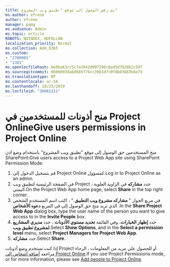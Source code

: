 ```yaml
---
title: تم رفض الوصول إلى موقع "تطبيق ويب المشروع"
ms.author: efrene
author: efrene
manager: pamg
ms.audience: Admin
ms.topic: article
ROBOTS: NOINDEX, NOFOLLOW
localization_priority: Normal
ms.collection: Adm_O365
ms.custom:
- "2700001"
- "1381"
ms.openlocfilehash: be8ba63cc5c7a2042d997598c6ed5d792862c58f
ms.sourcegitcommit: 0b06093dabd685f76cc39b1d7c0f8b03883b6e79
ms.translationtype: MT
ms.contentlocale: ar-SA
ms.lasthandoff: 10/25/2019
ms.locfileid: "36661211"
---
```

# <a name="give-users-permissions-in-project-online"></a><span data-ttu-id="b48fb-102">منح أذونات للمستخدمين في Project Online</span><span class="sxs-lookup"><span data-stu-id="b48fb-102">Give users permissions in Project Online</span></span>

<span data-ttu-id="b48fb-103">منح المستخدمين حق الوصول إلى موقع "تطبيق ويب المشروع" باستخدام وضع اذن SharePoint:</span><span class="sxs-lookup"><span data-stu-id="b48fb-103">Give users access to a Project Web App site using SharePoint Permission Mode:</span></span>

1. <span data-ttu-id="b48fb-104">قم بتسجيل الدخول إلى Project Online كمسؤول.</span><span class="sxs-lookup"><span data-stu-id="b48fb-104">Log in to Project Online as an admin.</span></span>
2. <span data-ttu-id="b48fb-105">في الصفحة الرئيسية لتطبيق ويب Project ، حدد **مشاركه** في الزاوية العلوية اليمني.</span><span class="sxs-lookup"><span data-stu-id="b48fb-105">On the Project Web App home page, select **Share** in the top right corner.</span></span>
3. <span data-ttu-id="b48fb-106">في مربع الحوار " **مشاركه مشروع ويب التطبيق** " ، اكتب اسم المستخدم الشخص الذي تريد منح حق الوصول إلى في المربع **دعوه الأشخاص** .</span><span class="sxs-lookup"><span data-stu-id="b48fb-106">In the **Share Project Web App** dialog box, type the user name of the person you want to give access to in the **Invite People** box.</span></span>
4. <span data-ttu-id="b48fb-107">حدد **إظهار الخيارات**، وفي القائمة **تحديد مستوي الأذونات** ، حدد **مديري المشاريع لمشروع تطبيق ويب**.</span><span class="sxs-lookup"><span data-stu-id="b48fb-107">Select **Show Options**, and in the **Select a permission level** menu, select **Project Managers for Project Web App**.</span></span>
5. <span data-ttu-id="b48fb-108">حدد **مشاركه**.</span><span class="sxs-lookup"><span data-stu-id="b48fb-108">Select **Share**.</span></span>

<span data-ttu-id="b48fb-109">إذا كنت تستخدم وضع أذونات Project أو للحصول علي مزيد من المعلومات ، الرجاء مراجعه [أضافه أشخاص إلى Project Online](https://docs.microsoft.com/projectonline/step-2-add-people-to-project-online).</span><span class="sxs-lookup"><span data-stu-id="b48fb-109">If you use Project Permissions mode, or for more information, please see [Add people to Project Online](https://docs.microsoft.com/projectonline/step-2-add-people-to-project-online).</span></span>
